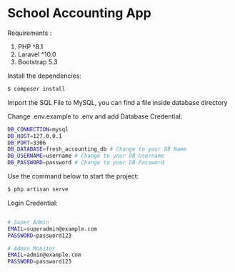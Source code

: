# School Accounting App

Requirements :

1. PHP ^8.1
2. Laravel ^10.0
3. Bootstrap 5.3

Install the dependencies:

```bash
$ composer install
```

Import the SQL File to MySQL, you can find a file inside database directory

Change .env.example to .env and add Database Credential:

```bash
DB_CONNECTION=mysql
DB_HOST=127.0.0.1
DB_PORT=3306
DB_DATABASE=fresh_accounting_db # Change to your DB Name
DB_USERNAME=username # Change to your DB Username
DB_PASSWORD=password # Change to your DB Password
```

Use the command below to start the project:

```bash
$ php artisan serve
```

Login Credential:

```bash

# Super Admin
EMAIL=superadmin@example.com
PASSWORD=password123

# Admin Monitor
EMAIL=admin@example.com
PASSWORD=password123
```
